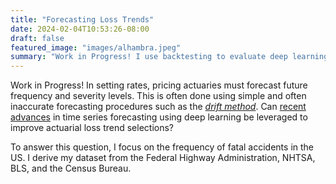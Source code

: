 ```yaml
---
title: "Forecasting Loss Trends"
date: 2024-02-04T10:53:26-08:00
draft: false
featured_image: "images/alhambra.jpeg"
summary: "Work in Progress! I use backtesting to evaluate deep learning and statistical models that forecast US auto fatalities and vehicle miles traveled."
---
```


Work in Progress! In setting rates, pricing actuaries must forecast future frequency and severity levels. This is often done using simple and often inaccurate forecasting procedures such as the [*drift method*](https://otexts.com/fpp3/simple-methods.html#drift-method). Can [recent advances](https://paperswithcode.com/task/time-series-forecasting) in time series forecasting using deep learning be leveraged to improve actuarial loss trend selections?

To answer this question, I focus on the frequency of fatal accidents in the US. I derive my dataset from the Federal Highway Administration, NHTSA, BLS, and the Census Bureau.
